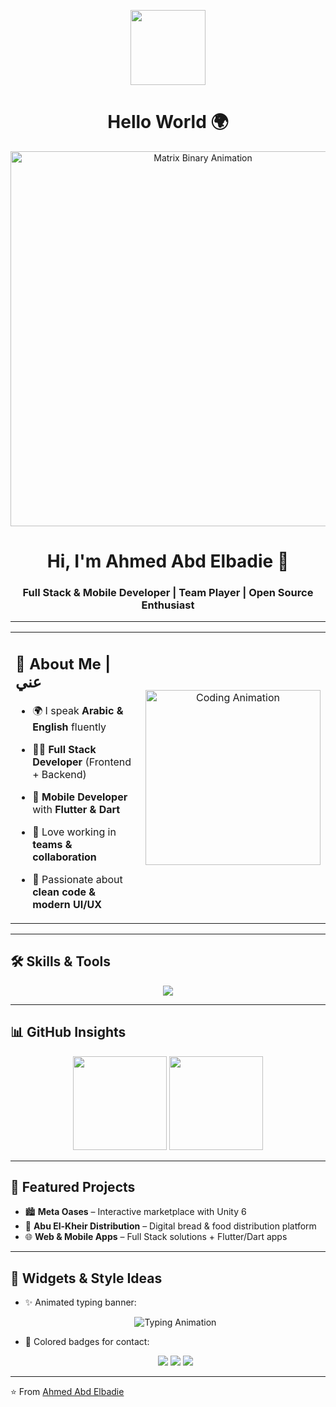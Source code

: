 <!-- Header GIF + Hello World Matrix -->
<p align="center">
  <img src="https://media.giphy.com/media/hvRJCLFzcasrR4ia7z/giphy.gif" width="120" />
</p>

<h1 align="center">Hello World 🌍</h1>
<p align="center">
  <img src="https://media.giphy.com/media/eCqFYAVjjDksg/giphy.gif" width="600" alt="Matrix Binary Animation" />
</p>

<h1 align="center">Hi, I'm Ahmed Abd Elbadie 👋</h1>
<h3 align="center">Full Stack & Mobile Developer | Team Player | Open Source Enthusiast</h3>

---

<!-- About Me + Coding GIF side by side -->
<table>
  <tr>
    <td width="60%" valign="top">
      
## 🌟 About Me | عني  
- 🌍 I speak **Arabic & English** fluently  
- 👨‍💻 **Full Stack Developer** (Frontend + Backend)  
- 📱 **Mobile Developer** with **Flutter & Dart**  
- 🤝 Love working in **teams & collaboration**  
- 🎯 Passionate about **clean code & modern UI/UX**  

    </td>
    <td width="40%" align="center">
      <img src="https://media.giphy.com/media/qgQUggAC3Pfv687qPC/giphy.gif" width="280" alt="Coding Animation" />
    </td>
  </tr>
</table>

---

## 🛠 Skills & Tools  
<p align="center">
  <img src="https://skillicons.dev/icons?i=html,css,js,ts,react,vue,angular,nodejs,express,flutter,dart,python,cs,unity,linux,git,github,docker,vscode" />
</p>

---

## 📊 GitHub Insights  
<p align="center">
  <img src="https://github-readme-stats.vercel.app/api?username=ahmedabdulbadie&show_icons=true&theme=radical&hide_border=true" height="150" />
  <img src="https://github-readme-streak-stats.herokuapp.com/?user=ahmedabdulbadie&theme=radical&hide_border=true" height="150" />
</p>

---

## 🚀 Featured Projects  
- 🏙 **Meta Oases** – Interactive marketplace with Unity 6  
- 🥖 **Abu El-Kheir Distribution** – Digital bread & food distribution platform  
- 🌐 **Web & Mobile Apps** – Full Stack solutions + Flutter/Dart apps  

---

## 🎨 Widgets & Style Ideas  
- ✨ Animated typing banner:  
  <p align="center">
    <img src="https://readme-typing-svg.demolab.com?font=Fira+Code&weight=600&size=24&duration=4000&pause=1000&color=3DDC84&center=true&vCenter=true&width=600&lines=Welcome+to+Ahmed+Abd+Elbadie's+Profile!;Full+Stack+%7C+Mobile+Developer;Team+Player+%7C+Problem+Solver" alt="Typing Animation" />
  </p>

- 🎨 Colored badges for contact:  
  <p align="center">
    <a href="mailto:your-email@example.com"><img src="https://img.shields.io/badge/Email-D14836?style=for-the-badge&logo=gmail&logoColor=white" /></a>
    <a href="https://linkedin.com/in/ahmedabdulbadie"><img src="https://img.shields.io/badge/LinkedIn-0A66C2?style=for-the-badge&logo=linkedin&logoColor=white" /></a>
    <a href="https://twitter.com/ahmedabdulbadie"><img src="https://img.shields.io/badge/Twitter-1DA1F2?style=for-the-badge&logo=twitter&logoColor=white" /></a>
  </p>

---

⭐️ From [Ahmed Abd Elbadie](https://github.com/ahmedabdulbadie)  
